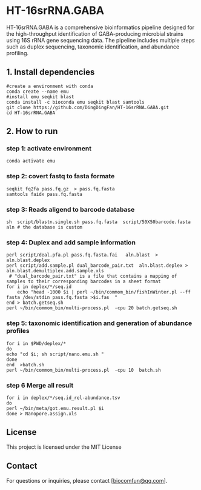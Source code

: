 # HT-16srRNA.GABA
HT-16srRNA.GABA is a comprehensive bioinformatics pipeline designed for the high-throughput identification of GABA-producing microbial strains using 16S rRNA gene sequencing data. The pipeline includes multiple steps such as duplex sequencing, taxonomic identification, and abundance profiling.
## 1. Install dependencies
```
#create a environment with conda
conda create --name emu
#install emu seqkit blast 
conda install -c bioconda emu seqkit blast samtools
git clone https://github.com/DingDingFan/HT-16srRNA.GABA.git
cd HT-16srRNA.GABA

```

## 2. How to run
### step 1: activate environment
```
conda activate emu
```

### step 2: covert fastq to fasta formate
```
seqkit fq2fa pass.fq.gz  > pass.fq.fasta 
samtools faidx pass.fq.fasta
```

### step 3: Reads aligend to barcode database 
```
sh  script/blastn.single.sh pass.fq.fasta  script/50X50barcode.fasta aln # the database is custom
```
### step 4: Duplex and add sample information
```
perl script/deal.pfa.pl pass.fq.fasta.fai   aln.blast  > aln.blast.deplex
perl script/add.sample.pl dual_barcode_pair.txt  aln.blast.deplex > aln.blast.demultiplex.add.sample.xls
 # "dual_barcode_pair.txt" is a file that contains a mapping of samples to their corresponding barcodes in a sheet format
for i in deplex/*/seq.id
    echo "head -1000 $i | perl ~/bin/commom_bin/fishInWinter.pl --ff fasta /dev/stdin pass.fq.fasta >$i.fas  "
end > batch.getseq.sh    
perl ~/bin/commom_bin/multi-process.pl  -cpu 20 batch.getseq.sh 
```

### step 5: taxonomic identification and generation of abundance profiles
```
for i in $PWD/deplex/*
do
echo "cd $i; sh script/nano.emu.sh "
done
end  >batch.sh
perl ~/bin/commom_bin/multi-process.pl  -cpu 10  batch.sh 

```
### step 6 Merge all result
```                                                      
for i in deplex/*/seq.id_rel-abundance.tsv
do
perl ~/bin/meta/got.emu.result.pl $i 
done > Nanopore.assign.xls

```
## License
This project is licensed under the MIT License 
## Contact
For questions or inquiries, please contact [biocomfun@qq.com].
                               
